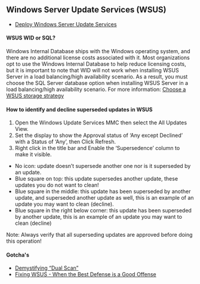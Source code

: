## Windows Server Update Services (WSUS)
* [Deploy Windows Server Update Services](https://docs.microsoft.com/en-us/windows-server/administration/windows-server-update-services/deploy/deploy-windows-server-update-services)

#### WSUS WID or SQL?
Windows Internal Database ships with the Windows operating system, and there are no additional license costs associated with it. Most organizations opt to use the Windows Internal Database to help reduce licensing costs, but it is important to note that WID will not work when installing WSUS Server in a load balancing/high availability scenario. As a result, you must choose the SQL Server database option when installing WSUS Server in a load balancing/high availability scenario. For more information: [Choose a WSUS storage strategy](https://docs.microsoft.com/en-us/windows-server/administration/windows-server-update-services/plan/plan-your-wsus-deployment#wsus-database)

#### How to identify and decline superseded updates in WSUS
1. Open the Windows Update Services MMC then select the All Updates View.
1. Set the display to show the Approval status of ‘Any except Declined’ with a Status of ‘Any’, then  Click Refresh.
1. Right click in the title bar and Enable the ‘Supersedence’ column to make it visible.
* No icon: update doesn’t supersede another one nor is it superseded by an update.
* Blue square on top: this update supersedes another update, these updates you do not want to clean!
* Blue square in the middle: this update has been superseded by another update, and superseded another update as well, this is an example of an update you may want to clean (decline).
* Blue square in the right below corner: this update has been superseded by another update, this is an example of an update you may want to clean (decline)
 
 Note: Always verify that all superseding updates are approved before doing this operation!
 
 #### Gotcha's
* [Demystifying “Dual Scan”](https://blogs.technet.microsoft.com/wsus/2017/05/05/demystifying-dual-scan/)
* [Fixing WSUS - When the Best Defense is a Good Offense](https://deploymentresearch.com/Research/Post/665/Fixing-WSUS-When-the-Best-Defense-is-a-Good-Offense)
